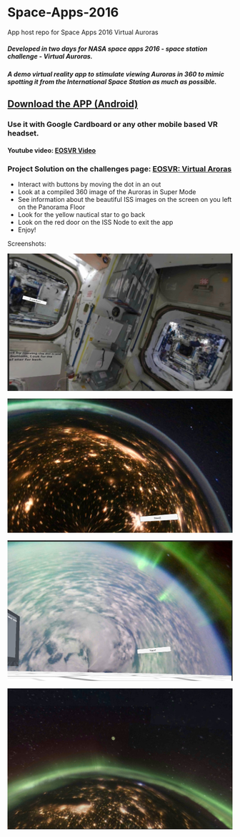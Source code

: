 # Space-Apps-2016
App host repo for Space Apps 2016 Virtual Auroras

##### Developed in two days for NASA space apps 2016 - space station challenge - Virtual Auroras.

##### A demo virtual reality app to stimulate viewing Auroras in 360 to mimic spotting it from the International Space Station as much as possible.

## [Download the APP (Android)](https://github.com/mtzhisham/Space-Apps-2016/blob/master/EosVRFinal.apk?raw=true) 

### Use it with Google Cardboard or any other mobile based VR headset.

#### Youtube video: [EOSVR Video](https://www.youtube.com/watch?v=qJtHOm6WZg8)

### Project Solution on the challenges page: [EOSVR: Virtual Aroras](https://2016.spaceappschallenge.org/challenges/space-station/virtual-auroras/projects/eos)

* Interact with buttons by moving the dot in an out
* Look at a compiled 360 image of the Auroras in Super Mode
* See information about the beautiful ISS images on the screen on you left on the Panorama Floor
* Look for the yellow nautical star to go back
* Look on the red door on the ISS Node to exit the app
* Enjoy!







Screenshots:

![alt tag](https://raw.githubusercontent.com/mtzhisham/Space-Apps-2016/master/main.png?token=AIrURkkUskTuA7U4oK1awiFBeJtIRQPbks5XJfouwA%3D%3D)

![alt tag](https://raw.githubusercontent.com/mtzhisham/Space-Apps-2016/master/floor2.png?token=AIrURpJcN0whLFIFUnVGzLweDjxGsdrHks5XJfpbwA%3D%3D)

![alt tag](https://raw.githubusercontent.com/mtzhisham/Space-Apps-2016/master/floor3.png?token=AIrURlNjFwkEFWi6OT_d1KOjRvqDGw10ks5XJfpcwA%3D%3D)

![alt tag](https://raw.githubusercontent.com/mtzhisham/Space-Apps-2016/master/super.png?token=AIrURroTyhtDrlO6T8j1favGjOK5gGL7ks5XJfpewA%3D%3D)
